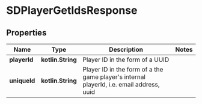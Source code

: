 
# SDPlayerGetIdsResponse

## Properties
Name | Type | Description | Notes
------------ | ------------- | ------------- | -------------
**playerId** | **kotlin.String** | Player ID in the form of a UUID | 
**uniqueId** | **kotlin.String** | Player ID in the form of a the game player&#39;s internal playerId, i.e. email address, uuid | 



